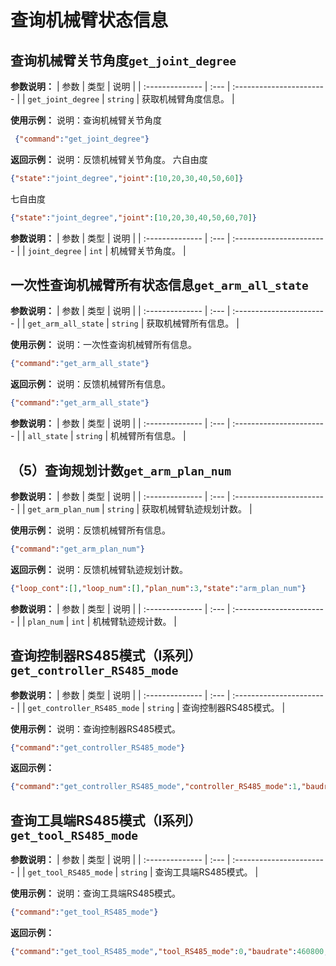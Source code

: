 
# 查询机械臂状态信息

## 查询机械臂关节角度`get_joint_degree`

**参数说明：**
| 参数            | 类型 | 说明                     |
| :-------------- | :--- | :----------------------- |
| `get_joint_degree` |   `string`   | 获取机械臂角度信息。           |

**使用示例：**
说明：查询机械臂关节角度

```json
 {"command":"get_joint_degree"}
```

**返回示例：**
说明：反馈机械臂关节角度。
六自由度

```json
{"state":"joint_degree","joint":[10,20,30,40,50,60]}  
```

七自由度

```json
{"state":"joint_degree","joint":[10,20,30,40,50,60,70]}
```

**参数说明：**
| 参数            | 类型 | 说明                     |
| :-------------- | :--- | :----------------------- |
| `joint_degree` |   `int`   | 机械臂关节角度。           |

## 一次性查询机械臂所有状态信息`get_arm_all_state`

**参数说明：**
| 参数            | 类型 | 说明                     |
| :-------------- | :--- | :----------------------- |
| `get_arm_all_state` |   `string`   | 获取机械臂所有信息。           |

**使用示例：**
说明：一次性查询机械臂所有信息。

```json
{"command":"get_arm_all_state"}
```

**返回示例：**
说明：反馈机械臂所有信息。

```json
{"command":"get_arm_all_state"}
```

**参数说明：**
| 参数            | 类型 | 说明                     |
| :-------------- | :--- | :----------------------- |
| `all_state` |   `string`   | 机械臂所有信息。           |

## （5）查询规划计数`get_arm_plan_num`

**参数说明：**
| 参数            | 类型 | 说明                     |
| :-------------- | :--- | :----------------------- |
| `get_arm_plan_num` |   `string`   | 获取机械臂轨迹规划计数。           |

**使用示例：**
说明：反馈机械臂所有信息。

```json
{"command":"get_arm_plan_num"}
```

**返回示例：**
说明：反馈机械臂轨迹规划计数。

```json
{"loop_cont":[],"loop_num":[],"plan_num":3,"state":"arm_plan_num"}
```

**参数说明：**
| 参数            | 类型 | 说明                     |
| :-------------- | :--- | :----------------------- |
| `plan_num` |   `int`   | 机械臂轨迹规计数。           |

## 查询控制器RS485模式（I系列）`get_controller_RS485_mode`

**参数说明：**
| 参数            | 类型 | 说明                     |
| :-------------- | :--- | :----------------------- |
| `get_controller_RS485_mode` |   `string`   | 查询控制器RS485模式。           |

**使用示例：**
说明：查询控制器RS485模式。

```json
{"command":"get_controller_RS485_mode"}
```

**返回示例：**

```json
{"command":"get_controller_RS485_mode","controller_RS485_mode":1,"baudrate":460800,"modbus_timeout":1}
```

## 查询工具端RS485模式（I系列）`get_tool_RS485_mode`

**参数说明：**
| 参数            | 类型 | 说明                     |
| :-------------- | :--- | :----------------------- |
| `get_tool_RS485_mode` |   `string`   | 查询工具端RS485模式。           |

**使用示例：**
说明：查询工具端RS485模式。

```json
{"command":"get_tool_RS485_mode"}
```

**返回示例：**

```json
{"command":"get_tool_RS485_mode","tool_RS485_mode":0,"baudrate":460800,"modbus_timeout":1}
```
